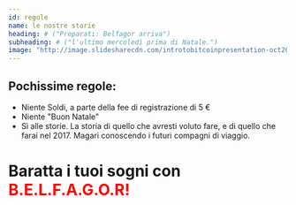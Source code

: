 ```yaml
---
id: regole
name: le nostre storie
heading: # ("Preparati: Belfagor arriva")
subheading: # ("l'ultimo mercoledì prima di Natale.")
image: "http://image.slidesharecdn.com/introtobitcoinpresentation-oct2014-141106090914-conversion-gate01/95/intro-to-bitcoin-presentation-by-roman-skaskiw-3-638.jpg"
---
```


## Pochissime regole: 
* Niente Soldi, a parte della fee di registrazione di 5 € 
* Niente "Buon Natale"
* Sì alle storie. La storia di quello che avresti voluto fare, e di quello che farai nel 2017. Magari conoscendo i futuri compagni di viaggio. 

# Baratta i tuoi sogni con <font color="red"> B.E.L.F.A.G.O.R! </font>
